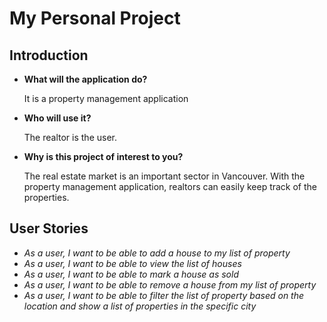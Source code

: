 # My Personal Project

## Introduction


- **What will the application do?**

    It is a property management application 
 
- **Who will use it?**

    The realtor is the user.

- **Why is this project of interest to you?**
    
    The real estate market is an important sector in Vancouver. With the property management application,
    realtors can easily keep track of the properties.

## User Stories

- *As a user, I want to be able to add a house to my list of property*
- *As a user, I want to be able to view the list of houses*
- *As a user, I want to be able to mark a house as sold*
- *As a user, I want to be able to remove a house from my list of property*
- *As a user, I want to be able to filter the list of property based on the location and show a list of properties 
   in the specific city*




